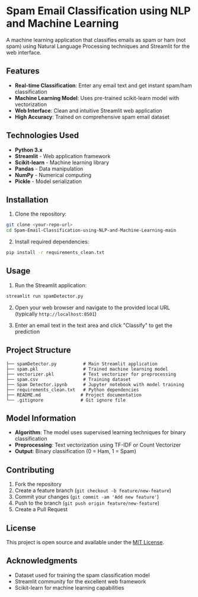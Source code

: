 # Spam Email Classification using NLP and Machine Learning

A machine learning application that classifies emails as spam or ham (not spam) using Natural Language Processing techniques and Streamlit for the web interface.

## Features

- **Real-time Classification**: Enter any email text and get instant spam/ham classification
- **Machine Learning Model**: Uses pre-trained scikit-learn model with vectorization
- **Web Interface**: Clean and intuitive Streamlit web application
- **High Accuracy**: Trained on comprehensive spam email dataset

## Technologies Used

- **Python 3.x**
- **Streamlit** - Web application framework
- **Scikit-learn** - Machine learning library
- **Pandas** - Data manipulation
- **NumPy** - Numerical computing
- **Pickle** - Model serialization

## Installation

1. Clone the repository:
```bash
git clone <your-repo-url>
cd Spam-Email-Classification-using-NLP-and-Machine-Learning-main
```

2. Install required dependencies:
```bash
pip install -r requirements_clean.txt
```

## Usage

1. Run the Streamlit application:
```bash
streamlit run spamDetector.py
```

2. Open your web browser and navigate to the provided local URL (typically `http://localhost:8501`)

3. Enter an email text in the text area and click "Classify" to get the prediction

## Project Structure

```
├── spamDetector.py          # Main Streamlit application
├── spam.pkl                 # Trained machine learning model
├── vectorizer.pkl           # Text vectorizer for preprocessing
├── spam.csv                 # Training dataset
├── Spam Detector.ipynb      # Jupyter notebook with model training
├── requirements_clean.txt   # Python dependencies
├── README.md               # Project documentation
└── .gitignore              # Git ignore file
```

## Model Information

- **Algorithm**: The model uses supervised learning techniques for binary classification
- **Preprocessing**: Text vectorization using TF-IDF or Count Vectorizer
- **Output**: Binary classification (0 = Ham, 1 = Spam)

## Contributing

1. Fork the repository
2. Create a feature branch (`git checkout -b feature/new-feature`)
3. Commit your changes (`git commit -am 'Add new feature'`)
4. Push to the branch (`git push origin feature/new-feature`)
5. Create a Pull Request

## License

This project is open source and available under the [MIT License](LICENSE).

## Acknowledgments

- Dataset used for training the spam classification model
- Streamlit community for the excellent web framework
- Scikit-learn for machine learning capabilities